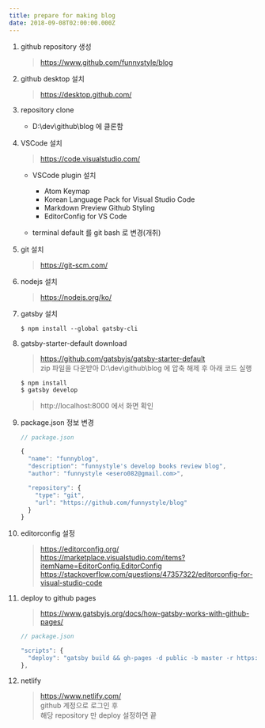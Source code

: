 ```yaml
---
title: prepare for making blog
date: 2018-09-08T02:00:00.000Z
---
```


1. github repository 생성
    > https://www.github.com/funnystyle/blog

2. github desktop 설치

    > https://desktop.github.com/
    

3. repository clone
    - D:\dev\github\blog 에 클론함

4. VSCode 설치
    
    > https://code.visualstudio.com/

    - VSCode plugin 설치
        - Atom Keymap
        - Korean Language Pack for Visual Studio Code
        - Markdown Preview Github Styling
        - EditorConfig for VS Code
        
    - terminal default 를 git bash 로 변경(개취)

5. git 설치
    
    > https://git-scm.com/

6. nodejs 설치
    
    > https://nodejs.org/ko/
    

7. gatsby 설치
    ```shell
    $ npm install --global gatsby-cli
    ```

8. gatsby-starter-default download

    > https://github.com/gatsbyjs/gatsby-starter-default  
    > zip 파일을 다운받아 D:\dev\github\blog 에 압축 해제 후 아래 코드 실행

    ```shell
    $ npm install
    $ gatsby develop
    ```
    > http://localhost:8000 에서 화면 확인

9. package.json 정보 변경
    ```javascript
    // package.json

    {
      "name": "funnyblog",
      "description": "funnystyle's develop books review blog",
      "author": "funnystyle <esero082@gmail.com>",

      "repository": {
        "type": "git",
        "url": "https://github.com/funnystyle/blog"
      }
    }
    ```

10. editorconfig 설정
    > https://editorconfig.org/  
    > https://marketplace.visualstudio.com/items?itemName=EditorConfig.EditorConfig  
    > https://stackoverflow.com/questions/47357322/editorconfig-for-visual-studio-code

11. deploy to github pages
    > https://www.gatsbyjs.org/docs/how-gatsby-works-with-github-pages/  
    
    ```javascript
    // package.json

    "scripts": {
      "deploy": "gatsby build && gh-pages -d public -b master -r https://github.com/funnystyle/funnystyle.github.io"
    },
    ```

12. netlify
    > https://www.netlify.com/  
    > github 계정으로 로그인 후  
    > 해당 repository 만 deploy 설정하면 끝
